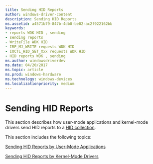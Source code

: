 ```yaml
---
title: Sending HID Reports
author: windows-driver-content
description: Sending HID Reports
ms.assetid: a4571b79-847b-4db0-be02-ac2f922162bb
keywords:
- reports WDK HID , sending
- sending reports
- WriteFile WDK HID
- IRP_MJ_WRITE requests WDK HID
- IOCTL_HID_SET_Xxx requests WDK HID
- HID reports WDK , sending
ms.author: windowsdriverdev
ms.date: 04/20/2017
ms.topic: article
ms.prod: windows-hardware
ms.technology: windows-devices
ms.localizationpriority: medium
---
```


# Sending HID Reports





This section describes how user-mode applications and kernel-mode drivers send HID reports to a [HID collection](hid-collections.md).

This section includes the following topics:

[Sending HID Reports by User-Mode Applications](sending-hid-reports-by-user-mode-applications.md)

[Sending HID Reports by Kernel-Mode Drivers](sending-hid-reports-by-kernel-mode-drivers.md)

 

 




